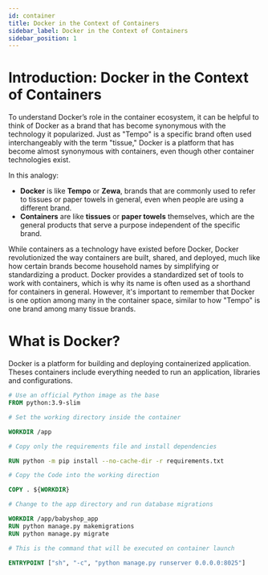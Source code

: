 ```yaml
---
id: container
title: Docker in the Context of Containers
sidebar_label: Docker in the Context of Containers
sidebar_position: 1
---
```


# Introduction: Docker in the Context of Containers

To understand Docker’s role in the container ecosystem, it can be helpful to think of Docker as a brand that has become synonymous with the technology it popularized. Just as "Tempo" is a specific brand often used interchangeably with the term "tissue," Docker is a platform that has become almost synonymous with containers, even though other container technologies exist.

In this analogy:

- **Docker** is like **Tempo** or **Zewa**, brands that are commonly used to refer to tissues or paper towels in general, even when people are using a different brand.
- **Containers** are like **tissues** or **paper towels** themselves, which are the general products that serve a purpose independent of the specific brand.

While containers as a technology have existed before Docker, Docker revolutionized the way containers are built, shared, and deployed, much like how certain brands become household names by simplifying or standardizing a product. Docker provides a standardized set of tools to work with containers, which is why its name is often used as a shorthand for containers in general. However, it's important to remember that Docker is one option among many in the container space, similar to how "Tempo" is one brand among many tissue brands.

# What is Docker?

Docker is a platform for building and deploying containerized application. Theses containers include everything
needed to run an application, libraries and configurations.

```Dockerfile title="Dockerfile"
# Use an official Python image as the base
FROM python:3.9-slim

# Set the working directory inside the container

WORKDIR /app

# Copy only the requirements file and install dependencies

RUN python -m pip install --no-cache-dir -r requirements.txt

# Copy the Code into the working direction

COPY . ${WORKDIR}

# Change to the app directory and run database migrations

WORKDIR /app/babyshop_app
RUN python manage.py makemigrations
RUN python manage.py migrate

# This is the command that will be executed on container launch

ENTRYPOINT ["sh", "-c", "python manage.py runserver 0.0.0.0:8025"]
```
